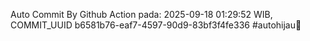 Auto Commit By Github Action pada: 2025-09-18 01:29:52 WIB, COMMIT_UUID b6581b76-eaf7-4597-90d9-83bf3f4fe336 #autohijau🗿
